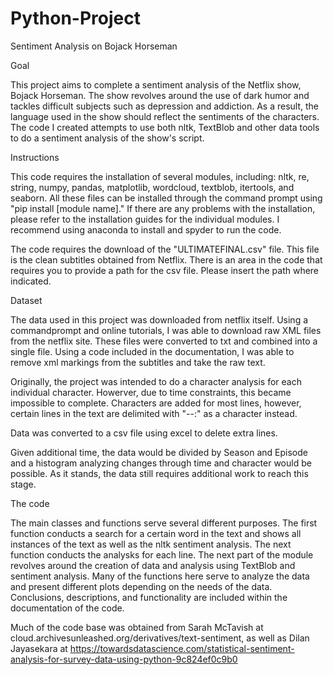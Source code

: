 # Python-Project
Sentiment Analysis on Bojack Horseman

Goal

This project aims to complete a sentiment analysis of the Netflix show, Bojack Horseman. 
The show revolves around the use of dark humor and tackles difficult subjects such as depression and addiction. 
As a result, the language used in the show should reflect the sentiments of the characters. 
The code I created attempts to use both nltk, TextBlob and other data tools to do a sentiment analysis of the show's script. 

Instructions

This code requires the installation of several modules, including: nltk, re, string, numpy, pandas, matplotlib, wordcloud, textblob, itertools, and seaborn. 
All these files can be installed through the command prompt using "pip install [module name]." 
If there are any problems with the installation, please refer to the installation guides for the individual modules. 
I recommend using anaconda to install and spyder to run the code. 

The code requires the download of the "ULTIMATEFINAL.csv" file. This file is the clean subtitles obtained from Netflix. 
There is an area in the code that requires you to provide a path for the csv file. Please insert the path where indicated. 

Dataset

The data used in this project was downloaded from netflix itself. Using a commandprompt and online tutorials, I was able to download raw XML files from the netflix site. 
These files were converted to txt and combined into a single file. Using a code included in the documentation, I was able to 
remove xml markings from the subtitles and take the raw text. 

Originally, the project was intended to do a character analysis for each  individual character. Howerver, due to time constraints, this became impossible to complete. 
Characters are added for most lines, however, certain lines in the text are delimited with  "--:" as a character instead. 

Data was converted to a csv file using excel to delete extra lines. 

Given additional time, the data would be divided by Season and Episode and a histogram analyzing changes through time and character would be possible. 
As it stands, the data still requires additional work to reach this stage. 

The code 

The main classes and functions serve several different purposes. 
The first function conducts a search for a certain word in the text and shows all instances of the text as well as the nltk sentiment analysis. 
The next function conducts the analysks for each line. 
The next part of the module revolves around the creation of data and analysis using TextBlob and sentiment analysis. 
Many of the functions here serve to analyze the data and present different plots depending on the needs of the data. 
Conclusions, descriptions, and functionality are included within the documentation of the code. 

Much of the code base was obtained from Sarah McTavish at cloud.archivesunleashed.org/derivatives/text-sentiment, as well as
Dilan Jayasekara at https://towardsdatascience.com/statistical-sentiment-analysis-for-survey-data-using-python-9c824ef0c9b0
